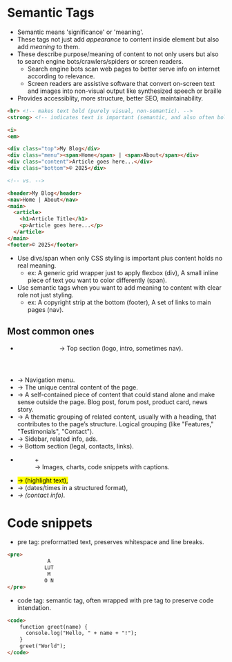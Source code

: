 # Semantic Tags
- Semantic means 'significance' or 'meaning'.
- These tags not just add _appearance_ to content inside element but also add _meaning_ to them.
- These describe purpose/meaning of content to not only users but also to search engine bots/crawlers/spiders or screen readers.
    - Search engine bots scan web pages to better serve info on internet according to relevance.
    - Screen readers are assistive software that convert on-screen text and images into non-visual output like synthesized speech or braille
- Provides accessiblity, more structure, better SEO, maintainability.
```html
<br> <!-- makes text bold (purely visual, non-semantic). -->
<strong> <!-- indicates text is important (semantic, and also often bold by default). -->

<i>
<em>
```
```html
<div class="top">My Blog</div>
<div class="menu"><span>Home</span> | <span>About</span></div>
<div class="content">Article goes here...</div>
<div class="bottom">© 2025</div>

<!-- vs. -->

<header>My Blog</header>
<nav>Home | About</nav>
<main>
  <article>
    <h1>Article Title</h1>
    <p>Article goes here...</p>
  </article>
</main>
<footer>© 2025</footer>
```
- Use divs/span when only CSS styling is important plus content holds no real meaning.
    - ex: A generic grid wrapper just to apply flexbox (div), A small inline piece of text you want to color differently (span).
- Use semantic tags when you want to add meaning to content with clear role not just styling.
    - ex: A copyright strip at the bottom (footer), A set of links to main pages (nav).

## Most common ones
- <header> -> Top section (logo, intro, sometimes nav).
- <nav> -> Navigation menu.
- <main> -> The unique central content of the page.
- <article> -> A self-contained piece of content that could stand alone and make sense outside the page. Blog post, forum post, product card, news story.
- <section> -> A thematic grouping of related content, usually with a heading, that contributes to the page’s structure. Logical grouping (like "Features," "Testimonials", "Contact").
- <aside> -> Sidebar, related info, ads.
- <footer> -> Bottom section (legal, contacts, links).
- <figure> + <figcaption> -> Images, charts, code snippets with captions.
- <mark> -> (highlight text),
- <time> -> (dates/times in a structured format),
- <address> -> (contact info).

# Code snippets
- pre tag: preformatted text, preserves whitespace and line breaks. 
```html
<pre>
             A
            LUT
             M
            O N
</pre>
```
- code tag: semantic tag, often wrapped with pre tag to preserve code intendation.
```html
<code>
    function greet(name) {
      console.log("Hello, " + name + "!");
    }
    greet("World");
</code>
```
